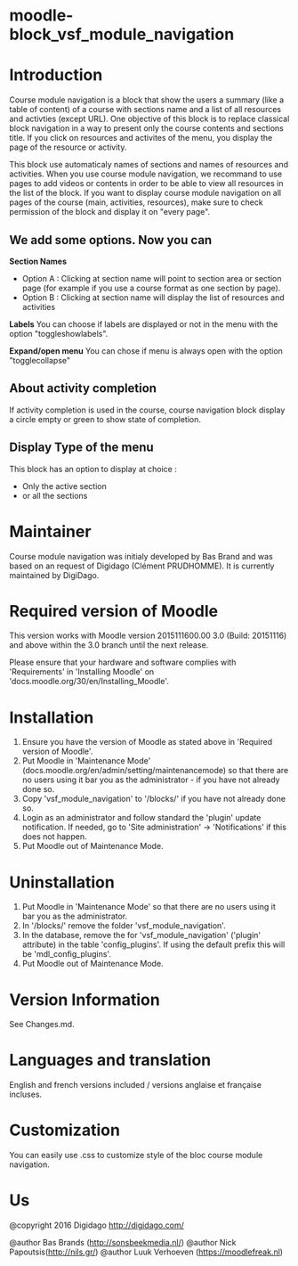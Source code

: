 # moodle-block_vsf_module_navigation 

Introduction
============
Course module navigation is a block that show the users a summary (like a table of content) of a course with sections name and a list of all resources and activties (except URL). One objective of this block is to replace classical block navigation in a way to present only the course contents and sections title.
If you click on resources and activites of the menu, you display the page of the resource or activity.

This block use automaticaly names of sections and names of resources and activities. When you use course module navigation, we recommand to use pages to add videos or contents in order to be able to view all resources in the list of the block.
If you want to display course module navigation on all pages of the course (main, activities, resources), make sure to check permission of the block and display it on "every page".

## We add some options. Now you can

**Section Names**
- Option A : Clicking at section name will point to section area or section page (for example if you use a course format as one section by page).
- Option B : Clicking at section name will display the list of resources and activities

**Labels**
You can choose if labels are displayed or not in the menu with the option "toggleshowlabels".

**Expand/open menu**
You can chose if menu is always open with the option "togglecollapse"

## About activity completion
If activity completion is used in the course, course navigation block display a circle empty or green to show state of completion. 

## Display Type of the menu
This block has an option to display at choice :
- Only the active section
- or all the sections 

Maintainer
============
Course module navigation was initialy developed by Bas Brand and was based on an request of Digidago (Clément PRUDHOMME). It is currently maintained by DigiDago.


Required version of Moodle
==========================
This version works with Moodle version 2015111600.00 3.0 (Build: 20151116) and above within the 3.0 branch until the
next release.

Please ensure that your hardware and software complies with 'Requirements' in 'Installing Moodle' on
'docs.moodle.org/30/en/Installing_Moodle'.

Installation
============
 1. Ensure you have the version of Moodle as stated above in 'Required version of Moodle'.  
 2. Put Moodle in 'Maintenance Mode' (docs.moodle.org/en/admin/setting/maintenancemode) so that there are no 
    users using it bar you as the administrator - if you have not already done so.
 3. Copy 'vsf_module_navigation' to '/blocks/' if you have not already done so.
 4. Login as an administrator and follow standard the 'plugin' update notification.  If needed, go to
    'Site administration' -> 'Notifications' if this does not happen.
 5.  Put Moodle out of Maintenance Mode.

Uninstallation
==============
 1. Put Moodle in 'Maintenance Mode' so that there are no users using it bar you as the administrator.
 2. In '/blocks/' remove the folder 'vsf_module_navigation'.
 4. In the database, remove the for 'vsf_module_navigation' ('plugin' attribute) in the table 'config_plugins'.  If
    using the default prefix this will be 'mdl_config_plugins'.
 5. Put Moodle out of Maintenance Mode.

Version Information
===================
See Changes.md.

Languages and translation
===================
English and french versions included / versions anglaise et française incluses.

Customization
===================
You can easily use .css to customize style of the bloc course module navigation.

Us
==
@copyright 2016 Digidago http://digidago.com/

@author Bas Brands (http://sonsbeekmedia.nl/)
@author Nick Papoutsis(http://nils.gr/)
@author Luuk Verhoeven (https://moodlefreak.nl)